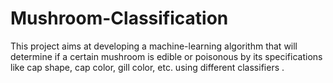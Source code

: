 # Mushroom-Classification
This project aims at developing a machine-learning algorithm that will determine if a certain mushroom is edible or poisonous by its specifications like cap shape, cap color, gill color, etc. using different classifiers .
